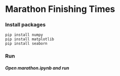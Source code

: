 # Marathon Finishing Times


### Install packages
```
pip install numpy
pip install matplotlib
pip install seaborn
```

### Run
##### Open *marathon.ipynb* and run



